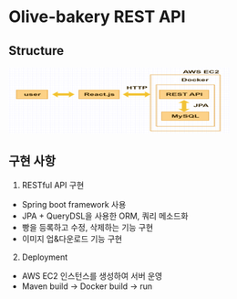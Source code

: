 # Olive-bakery REST API

## Structure
![structure](./img/structure.png)

## 구현 사항

1. RESTful API 구현
- Spring boot framework 사용
- JPA + QueryDSL을 사용한 ORM, 쿼리 메소드화
- 빵을 등록하고 수정, 삭제하는 기능 구현
- 이미지 업&다운로드 기능 구현


2. Deployment
- AWS EC2 인스턴스를 생성하여 서버 운영
- Maven build -> Docker build -> run
